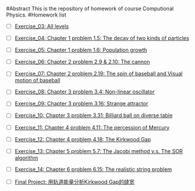 #Abstract
This is the repository of homework of course Computional Physics.
#Homework list
- [ ] [Exercise_03: All levels](https://github.com/Cvke/compuational_physics_N2014302580257/blob/master/Exercise_03:%20All%20levels)
- [ ] [Exercise_04: Chapter 1 problem 1.5: The decay of two kinds of particles](https://github.com/Cvke/compuational_physics_N2014302580257/blob/master/Exercise_04:%20Chapter%201%20problem%201.5:%20The%20decay%20of%20two%20kinds%20of%20particles)
- [ ] [Exercise_05: Chapter 1 problem 1.6: Population growth](https://github.com/Cvke/compuational_physics_N2014302580257/blob/master/Exercise_05:%20Chapter%201%20problem%201.6:%20Population%20growth)
- [ ] [Exercise_06: Chapter 2 problem 2.9 & 2.10: The cannon](https://github.com/Cvke/compuational_physics_N2014302580257/blob/master/Exercise_06:%20Chapter%202%20problem%202.9%20%26%202.10:%20The%20cannon)
- [ ] [Exercise_07: Chapter 2 problem 2.19: The spin of baseball and Visual motion of baseball](https://github.com/Cvke/compuational_physics_N2014302580257/blob/master/Exercise_07:%20Chapter%202%20problem%202.19:%20The%20spin%20of%20baseball%20and%20Visual%20motion%20of%20baseball)
- [ ] [Exercise_08: Chapter 3 problem 3.4: Non-linear oscillator](https://github.com/Cvke/compuational_physics_N2014302580257/blob/master/Exercise_08:%20Chapter%203%20problem%203.4:%20Non-linear%20oscillator)
- [ ] [Exercise_09: Chapter 3 problem 3.16: Strange attractor](https://github.com/Cvke/compuational_physics_N2014302580257/blob/master/Exercise_09:%20Chapter%203%20problem%203.16:%20Strange%20attractor)
- [ ] [Exercise_10: Chapter 3 problem 3.31: Billiard ball on diverse table](https://github.com/Cvke/compuational_physics_N2014302580257/blob/master/Exercise_10:%20Chapter%203%20problem%203.31:%20Billiard%20ball%20on%20diverse%20table)
- [ ] [Exercise_11: Chapter 4 problem 4.11: The percession of Mercury](https://github.com/Cvke/compuational_physics_N2014302580257/blob/master/Exercise_11:%20Chapter%204%20problem%204.11:%20The%20percession%20of%20Mercury)
- [ ] [Exercise_12: Chapter 4 problem 4.18: The Kirkwood Gap](https://github.com/Cvke/compuational_physics_N2014302580257/blob/master/Exercise_12:%20Chapter%204%20problem%204.18:%20The%20Kirkwood%20Gap)
- [ ] [Exercise_13: Chapter 5 problem 5.7: The Jacobi method v.s. The SOR algorithm](https://github.com/Cvke/compuational_physics_N2014302580257/blob/master/Exercise_13:%20Chapter%205%20problem%205.7:%20The%20Jacobi%20method%20v.s.%20The%20SOR%20algorithm)
- [ ] [Exercise_14: Chapter 6 problem 6.15: The realistic string problem](https://github.com/Cvke/compuational_physics_N2014302580257/blob/master/Exercise_14:%20Chapter%206%20problem%206.15:%20The%20realistic%20string%20problem)
- [ ] [Final Project: 用轨道能量分析Kirkwood Gap的缝宽](https://github.com/Cvke/compuational_physics_N2014302580257/blob/master/Final%20Project:%20%E7%94%A8%E8%BD%A8%E9%81%93%E8%83%BD%E9%87%8F%E5%88%86%E6%9E%90Kirkwood%20Gap%E7%9A%84%E7%BC%9D%E5%AE%BD)

